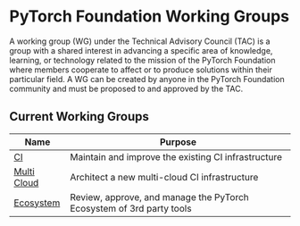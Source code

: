 # PyTorch Foundation Working Groups
A working group (WG) under the Technical Advisory Council (TAC) is a group with a shared interest in advancing a specific area of knowledge, learning, or technology related to the mission of the PyTorch Foundation where members cooperate to affect or to produce solutions within their particular field. A WG can be created by anyone in the PyTorch Foundation community and must be proposed to and approved by the TAC.

## Current Working Groups

| Name | Purpose  |
| -----|-------|
| [CI](./ci-wg/README.md) | Maintain and improve the existing CI infrastructure |
| [Multi Cloud](./multi-cloud-wg/README.md) | Architect a new multi-cloud CI infrastructure|
| [Ecosystem](./ecosystem/README.md) | Review, approve, and manage the PyTorch Ecosystem of 3rd party tools |

